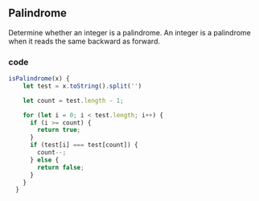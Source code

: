 ## Palindrome
Determine whether an integer is a palindrome. An integer is a palindrome when it reads the same backward as forward.

### code

```javascript
isPalindrome(x) {
    let test = x.toString().split('')

    let count = test.length - 1;

    for (let i = 0; i < test.length; i++) {
      if (i >= count) {
        return true;
      }
      if (test[i] === test[count]) {
        count--;
      } else {
        return false;
      }
    }
  }
  ```
